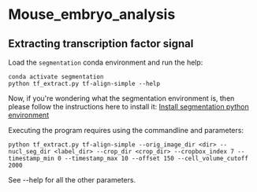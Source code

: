 # Mouse_embryo_analysis

## Extracting transcription factor signal

Load the `segmentation` conda environment and run the help:

```commandline
conda activate segmentation 
python tf_extract.py tf-align-simple --help
```

Now, if you're wondering what the segmentation environment is, then please follow the instructions here to install it: [Install segmentation python environment](https://github.com/abiswas-odu/roi_convertor#install-on-your-own-machine)

Executing the program requires using the commandline and parameters:

```commandline
python tf_extract.py tf-align-simple --orig_image_dir <dir> --nucl_seg_dir <label_dir> --crop_dir <crop_dir> --cropbox_index 7 --timestamp_min 0 --timestamp_max 10 --offset 150 --cell_volume_cutoff 2000
```

See --help for all the other parameters.